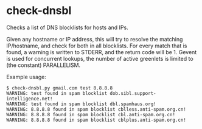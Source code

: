 check-dnsbl
===========

Checks a list of DNS blocklists for hosts and IPs.

Given any hostname or IP address, this will try to resolve the matching
IP/hostname, and check for both in all blocklists. For every match that
is found, a warning is written to STDERR, and the return code will be 1.
Gevent is used for concurrent lookups, the number of active greenlets
is limited to (the constant) PARALLELISM.

Example usage:

```
$ check-dnsbl.py gmail.com test 8.8.8.8
WARNING: test found in spam blocklist dob.sibl.support-intelligence.net!
WARNING: test found in spam blocklist dbl.spamhaus.org!
WARNING: 8.8.8.8 found in spam blocklist cblless.anti-spam.org.cn!
WARNING: 8.8.8.8 found in spam blocklist cbl.anti-spam.org.cn!
WARNING: 8.8.8.8 found in spam blocklist cblplus.anti-spam.org.cn!
```
